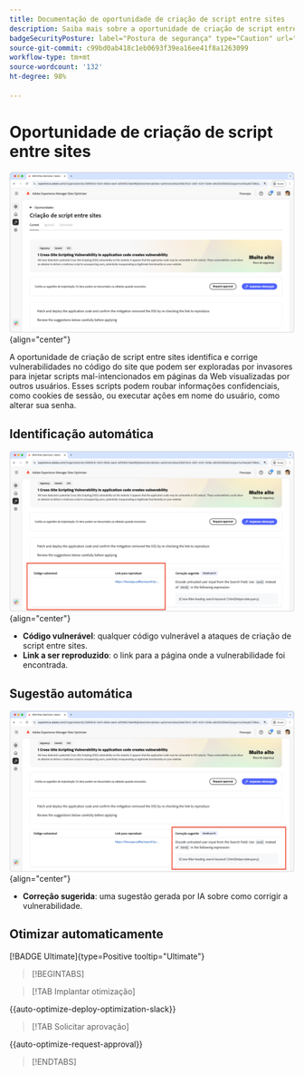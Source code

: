 ```yaml
---
title: Documentação de oportunidade de criação de script entre sites
description: Saiba mais sobre a oportunidade de criação de script entre sites e como identificar e corrigir vulnerabilidades de segurança do site.
badgeSecurityPosture: label="Postura de segurança" type="Caution" url="../../opportunity-types/security-posture.md" tooltip="Postura de segurança"
source-git-commit: c99bd0ab418c1eb0693f39ea16ee41f8a1263099
workflow-type: tm+mt
source-wordcount: '132'
ht-degree: 98%

---
```



# Oportunidade de criação de script entre sites

![Oportunidade entre sites](./assets/cross-site-scripting/hero.png){align="center"}

A oportunidade de criação de script entre sites identifica e corrige vulnerabilidades no código do site que podem ser exploradas por invasores para injetar scripts mal-intencionados em páginas da Web visualizadas por outros usuários. Esses scripts podem roubar informações confidenciais, como cookies de sessão, ou executar ações em nome do usuário, como alterar sua senha.

## Identificação automática

![Identificar automaticamente a oportunidade entre sites](./assets/cross-site-scripting/auto-identify.png){align="center"}

* **Código vulnerável**: qualquer código vulnerável a ataques de criação de script entre sites.
* **Link a ser reproduzido**: o link para a página onde a vulnerabilidade foi encontrada.

## Sugestão automática

![Sugerir oportunidade entre sites automaticamente](./assets/cross-site-scripting/auto-suggest.png){align="center"}

* **Correção sugerida**: uma sugestão gerada por IA sobre como corrigir a vulnerabilidade.

## Otimizar automaticamente

[!BADGE Ultimate]{type=Positive tooltip="Ultimate"}

>[!BEGINTABS]

>[!TAB Implantar otimização]

{{auto-optimize-deploy-optimization-slack}}

>[!TAB Solicitar aprovação]

{{auto-optimize-request-approval}}

>[!ENDTABS]
